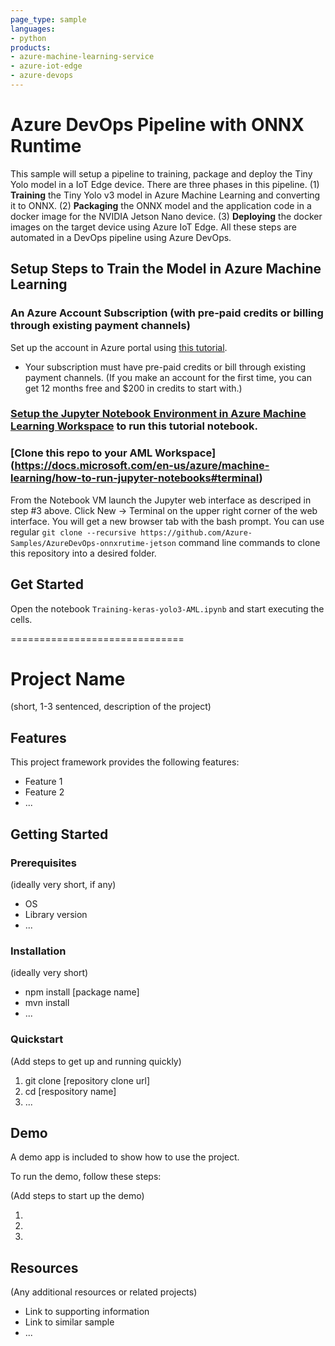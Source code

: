```yaml
---
page_type: sample
languages:
- python
products:
- azure-machine-learning-service
- azure-iot-edge
- azure-devops
---
```


# Azure DevOps Pipeline with ONNX Runtime

This sample will setup a pipeline to training, package and deploy the Tiny Yolo model in a IoT Edge device. There are three phases in this pipeline. (1) __Training__ the Tiny Yolo v3 model in Azure Machine Learning and converting it to ONNX. (2) __Packaging__ the ONNX model and the application code in a docker image for the NVIDIA Jetson Nano device. (3) __Deploying__ the docker images on the target device using Azure IoT Edge. All these steps are automated in a DevOps pipeline using Azure DevOps.

## Setup Steps to Train the Model in Azure Machine Learning

### An Azure Account Subscription (with pre-paid credits or billing through existing payment channels)

Set up the account in Azure portal using [this tutorial](https://azure.microsoft.com/en-us/free/). 
* Your subscription must have pre-paid credits or bill through existing payment channels. (If you make an account for the first time, you can get 12 months free and $200 in credits to start with.)

### [Setup the Jupyter Notebook Environment in Azure Machine Learning Workspace](https://docs.microsoft.com/en-us/azure/machine-learning/how-to-run-jupyter-notebooks) to run this tutorial notebook.

### [Clone this repo to your AML Workspace] (https://docs.microsoft.com/en-us/azure/machine-learning/how-to-run-jupyter-notebooks#terminal)
From the Notebook VM launch the Jupyter web interface as descriped in step #3 above. Click New -> Terminal on the upper right corner of the web interface. You will get a new browser tab with the bash prompt. 
You can use regular `git clone --recursive https://github.com/Azure-Samples/AzureDevOps-onnxrutime-jetson` command line commands to clone this repository into a desired folder.

## Get Started
Open the notebook `Training-keras-yolo3-AML.ipynb` and start executing the cells. 

==============================

# Project Name

(short, 1-3 sentenced, description of the project)

## Features

This project framework provides the following features:

* Feature 1
* Feature 2
* ...

## Getting Started

### Prerequisites

(ideally very short, if any)

- OS
- Library version
- ...

### Installation

(ideally very short)

- npm install [package name]
- mvn install
- ...

### Quickstart
(Add steps to get up and running quickly)

1. git clone [repository clone url]
2. cd [respository name]
3. ...


## Demo

A demo app is included to show how to use the project.

To run the demo, follow these steps:

(Add steps to start up the demo)

1.
2.
3.

## Resources

(Any additional resources or related projects)

- Link to supporting information
- Link to similar sample
- ...
